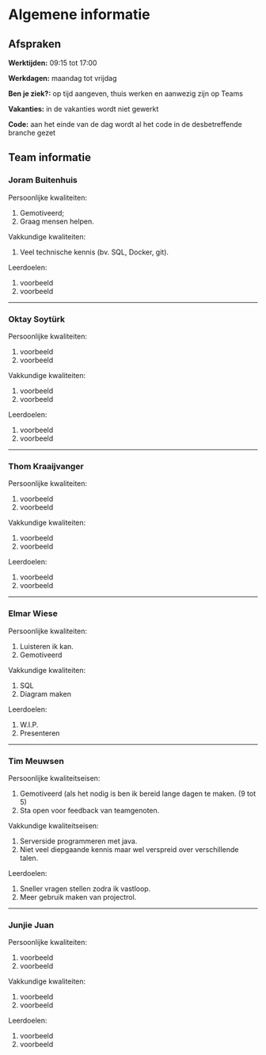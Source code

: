 # Algemene informatie

## Afspraken

**Werktijden:** 09:15 tot 17:00

**Werkdagen:** maandag tot vrijdag

**Ben je ziek?:** op tijd aangeven, thuis werken en aanwezig zijn op Teams

**Vakanties:** in de vakanties wordt niet gewerkt

**Code:** aan het einde van de dag wordt al het code in de desbetreffende branche gezet

## Team informatie

### Joram Buitenhuis

Persoonlijke kwaliteiten:

1. Gemotiveerd;
2. Graag mensen helpen.

Vakkundige kwaliteiten:

1. Veel technische kennis (bv. SQL, Docker, git).

Leerdoelen:

1. voorbeeld
2. voorbeeld

---

### Oktay Soytürk

Persoonlijke kwaliteiten:
1. voorbeeld
2. voorbeeld

Vakkundige kwaliteiten:
1. voorbeeld
2. voorbeeld

Leerdoelen:
1. voorbeeld
2. voorbeeld

---

### Thom Kraaijvanger

Persoonlijke kwaliteiten:
1. voorbeeld
2. voorbeeld

Vakkundige kwaliteiten:
1. voorbeeld
2. voorbeeld

Leerdoelen:
1. voorbeeld
2. voorbeeld

---

### Elmar Wiese

Persoonlijke kwaliteiten:
1. Luisteren ik kan.
2. Gemotiveerd

Vakkundige kwaliteiten:
1. SQL
2. Diagram maken

Leerdoelen:
1. W.I.P.
2. Presenteren

---

### Tim Meuwsen

Persoonlijke kwaliteitseisen:
1. Gemotiveerd (als het nodig is ben ik bereid lange dagen te maken. (9 tot 5)
2. Sta open voor feedback van teamgenoten.

Vakkundige kwaliteitseisen:
1. Serverside programmeren met java.
2. Niet veel diepgaande kennis maar wel verspreid over verschillende talen.

Leerdoelen:
1. Sneller vragen stellen zodra ik vastloop.
2. Meer gebruik maken van projectrol.

---

### Junjie Juan

Persoonlijke kwaliteiten:
1. voorbeeld
2. voorbeeld

Vakkundige kwaliteiten:
1. voorbeeld
2. voorbeeld

Leerdoelen:
1. voorbeeld
2. voorbeeld
